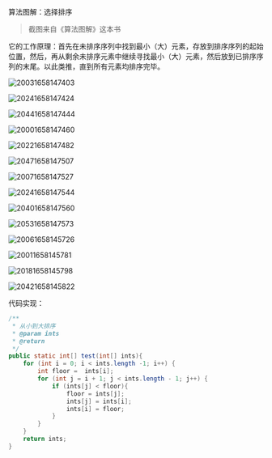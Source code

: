 算法图解：选择排序

> 截图来自《算法图解》这本书

它的工作原理：首先在未排序序列中找到最小（大）元素，存放到排序序列的起始位置，然后，再从剩余未排序元素中继续寻找最小（大）元素，然后放到已排序序列的末尾。以此类推，直到所有元素均排序完毕。


![20031658147403](https://github.com/wuwenyishi/pages/raw/gh-pages/image/2022/07/18/20031658147403.png) 

![20241658147424](https://github.com/wuwenyishi/pages/raw/gh-pages/image/2022/07/18/20241658147424.png)

![20441658147444](https://github.com/wuwenyishi/pages/raw/gh-pages/image/2022/07/18/20441658147444.png)

![20001658147460](https://github.com/wuwenyishi/pages/raw/gh-pages/image/2022/07/18/20001658147460.png)

![20221658147482](https://github.com/wuwenyishi/pages/raw/gh-pages/image/2022/07/18/20221658147482.png)

![20471658147507](https://github.com/wuwenyishi/pages/raw/gh-pages/image/2022/07/18/20471658147507.png)

![20071658147527](https://github.com/wuwenyishi/pages/raw/gh-pages/image/2022/07/18/20071658147527.png)

![20241658147544](https://github.com/wuwenyishi/pages/raw/gh-pages/image/2022/07/18/20241658147544.png)

![20401658147560](https://github.com/wuwenyishi/pages/raw/gh-pages/image/2022/07/18/20401658147560.png)

![20531658147573](https://github.com/wuwenyishi/pages/raw/gh-pages/image/2022/07/18/20531658147573.png)

![20061658145726](https://github.com/wuwenyishi/pages/raw/gh-pages/image/2022/07/18/20061658145726.png)

![20011658145781](https://github.com/wuwenyishi/pages/raw/gh-pages/image/2022/07/18/20011658145781.png)

![20181658145798](https://github.com/wuwenyishi/pages/raw/gh-pages/image/2022/07/18/20181658145798.png)

![20421658145822](https://github.com/wuwenyishi/pages/raw/gh-pages/image/2022/07/18/20421658145822.png)



代码实现：

```java
/**
 * 从小到大排序
 * @param ints
 * @return
 */
public static int[] test(int[] ints){
    for (int i = 0; i < ints.length -1; i++) {
        int floor =  ints[i];
        for (int j = i + 1; j < ints.length - 1; j++) {
            if (ints[j] < floor){
                floor = ints[j];
                ints[j] = ints[i];
                ints[i] = floor;
            }
        }
    }
    return ints;
}
```

